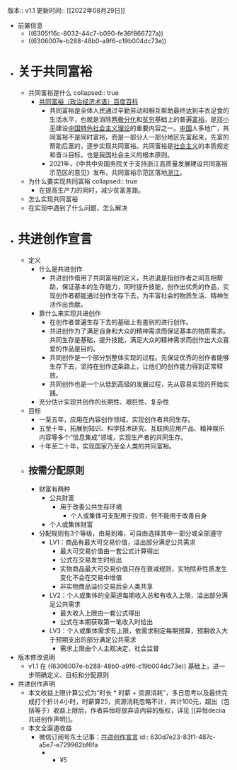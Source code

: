 版本:: v1.1
更新时间:: [[2022年08月29日]]

- 前置信息
	- ((6305f16c-8032-44c7-b090-fe36f866727a))
	- ((6306007e-b288-48b0-a9f6-c19b004dc73e))
- # 关于共同富裕
	- 共同富裕是什么
	  collapsed:: true
		- [共同富裕（政治经济术语）百度百科](https://baike.baidu.com/item/%E5%85%B1%E5%90%8C%E5%AF%8C%E8%A3%95/7790098)
			- 共同富裕是全体人民通过辛勤劳动和相互帮助最终达到丰衣足食的生活水平，也就是消除[两极分化](https://baike.baidu.com/item/%E4%B8%A4%E6%9E%81%E5%88%86%E5%8C%96/3233374)和[贫穷](https://baike.baidu.com/item/%E8%B4%AB%E7%A9%B7/1598839)基础上的普遍[富裕](https://baike.baidu.com/item/%E5%AF%8C%E8%A3%95/7982202)。是[邓小平](https://baike.baidu.com/item/%E9%82%93%E5%B0%8F%E5%B9%B3/116181)建设[中国特色社会主义理论](https://baike.baidu.com/item/%E4%B8%AD%E5%9B%BD%E7%89%B9%E8%89%B2%E7%A4%BE%E4%BC%9A%E4%B8%BB%E4%B9%89%E7%90%86%E8%AE%BA/2762288)的重要内容之一。[中国](https://baike.baidu.com/item/%E4%B8%AD%E5%9B%BD/22516505)人多地广，共同富裕不是同时富裕，而是一部分人一部分地区先富起来，先富的帮助后富的，逐步实现共同富裕。共同富裕是[社会主义](https://baike.baidu.com/item/%E7%A4%BE%E4%BC%9A%E4%B8%BB%E4%B9%89/296)的本质规定和奋斗目标，也是我国社会主义的根本原则。
			- 2021年，《中共中央国务院关于支持浙江高质量发展建设共同富裕示范区的意见》发布，共同富裕示范区落地[浙江](https://baike.baidu.com/item/%E6%B5%99%E6%B1%9F/154399)。
	- 为什么要实现共同富裕
	  collapsed:: true
		- 在提高生产力的同时，减少贫富差距。
	- 怎么实现共同富裕
	- 在实现中遇到了什么问题，怎么解决
- # 共进创作宣言
	- 定义
		- 什么是共进创作
			- 共进创作借用了共同富裕的定义，共进退是指创作者之间互相帮助，保证基本的生存能力，同时提升技能，创作出优秀的作品，实现创作者都能通过创作生存下去，为丰富社会的物质生活、精神生活作出贡献。
		- 靠什么来实现共进创作
			- 在创作者普遍生存下去的基础上有差别的进行创作。
			- 共进创作为了满足自身和大众的精神需求而保证基本的物质需求。共同生存是基础，提升技能，满足大众的精神需求而创作出大众喜爱的作品是目的。
			- 共同创作是一个部分到整体实现的过程。先保证优秀的创作者能够生存下去，坚持在创作这条路上，让他们的创作能力得到正常释放。
			- 共同创作也是一个从低到高级的发展过程，先从容易实现的开始实践。
		- 充分估计实现共创作的长期性、艰巨性、复杂性
	- 目标
		- 一至五年，应用在内容创作领域，实现创作者共同生存。
		- 五至十年，拓展到知识、科学技术研究、互联网应用产品、精神娱乐内容等多个“信息集成”领域，实现生产者的共同生存。
		- 十年至二十年，实现国家乃至全人类的共同富裕。
	- ## 按需分配原则
		- 财富有两种
			- 公共财富
				- 用于改善公共生存环境
					- 个人或集体可支配用于投资，但不能用于改善自身
			- 个人或集体财富
		- 分配规则有3个等级，由易到难，可自由选择其中一部分或全部遵守
			- LV1：商品有最大可交易价值，溢出部分满足公共需求
				- 最大可交易价值由一套公式计算得出
				- 公式在交易发生时给出
				- 实物商品最大可交易价值只存在衰减规则，实物除非性质发生变化不会在交易中增值
				- 非实物商品溢价交易后全人类共享
			- LV2：个人或集体的全渠道每期收入总和有收入上限，溢出部分满足公共需求
				- 最大收入上限由一套公式得出
				- 公式在本期获取第一笔收入时给出
			- LV3：个人或集体需求有上限，依需求制定每期预算，预期收入大于预期支出的部分满足公共需求
				- 需求上限由个人主观决定，社会监督
- 版本修改说明
	- v1.1 在 ((6306007e-b288-48b0-a9f6-c19b004dc73e)) 基础上，进一步明确定义、目标和分配原则
- 共进创作声明
	- 本文收益上限计算公式为“时长 * 时薪 + 资源消耗”，多日思考以及最终完成打个折计4小时，时薪算25，资源消耗忽略不计，共计100元，超出（包括等于）收益上限后，作者异恒将放弃该内容的版权，详见 [[异恒deciia共进创作声明]]。
	- 本文全渠道收益
		- 微信订阅号东土记事：[共进创作宣言](https://mp.weixin.qq.com/s/XGrPNx5_nHOYAXUezlwgkA)
		  id:: 630d7e23-83f1-487c-a5e7-e729962bf6fa
			- + ¥5
